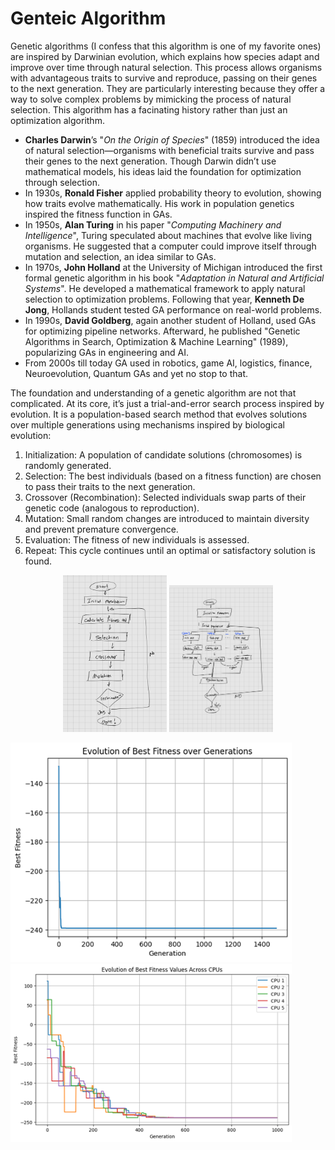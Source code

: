 # Genteic Algorithm

Genetic algorithms (I confess that this algorithm is one of my favorite ones) are inspired by Darwinian evolution, which explains how species adapt and improve over time through natural selection. This process allows organisms with advantageous traits to survive and reproduce, passing on their genes to the next generation.
They are particularly interesting because they offer a way to solve complex problems by mimicking the process of natural selection. This algorithm has a facinating history rather than just an optimization algorithm. 


- **Charles Darwin**’s "*On the Origin of Species*" (1859) introduced the idea of natural selection—organisms with beneficial traits survive and pass their genes to the next generation.
Though Darwin didn’t use mathematical models, his ideas laid the foundation for optimization through selection.
- In 1930s, **Ronald Fisher**  applied probability theory to evolution, showing how traits evolve mathematically. His work in population genetics inspired the fitness function in GAs.
- In 1950s, **Alan Turing** in his paper "*Computing Machinery and Intelligence*", Turing speculated about machines that evolve like living organisms. He suggested that a computer could improve itself through mutation and selection, an idea similar to GAs.
- In 1970s, **John Holland** at the University of Michigan introduced the first formal genetic algorithm in his book "*Adaptation in Natural and Artificial Systems*".
He developed a mathematical framework to apply natural selection to optimization problems. Following that year, **Kenneth De Jong**, Hollands student tested GA performance on real-world problems.
- In 1990s, **David Goldberg**, again another student of Holland, used GAs for optimizing pipeline networks. Afterward, he published "Genetic Algorithms in Search, Optimization & Machine Learning" (1989), popularizing GAs in engineering and AI.
- From 2000s till today GA used in robotics, game AI, logistics, finance, Neuroevolution, Quantum GAs and yet no stop to that.
 


The foundation and understanding of a genetic algorithm are not that complicated. At its core, it’s just a trial-and-error search process inspired by evolution.
It is a population-based search method that evolves solutions over multiple generations using mechanisms inspired by biological evolution:
1. Initialization: A population of candidate solutions (chromosomes) is randomly generated.
2. Selection: The best individuals (based on a fitness function) are chosen to pass their traits to the next generation.
3. Crossover (Recombination): Selected individuals swap parts of their genetic code (analogous to reproduction).
4. Mutation: Small random changes are introduced to maintain diversity and prevent premature convergence.
5. Evaluation: The fitness of new individuals is assessed.
6. Repeat: This cycle continues until an optimal or satisfactory solution is found.
   
<p align="center">
<img width="33%" src="https://github.com/TheAmirHK/Genetic_Algorithm_Parallelization/blob/main/GA.jpg">
<img width="33%" src="https://github.com/TheAmirHK/Genetic_Algorithm_Parallelization/blob/main/PGA.jpg">
</p>

<img src="https://github.com/TheAmirHK/Genetic_Algorithm_Parallelization/raw/main/GA_result.png" alt="Alt Text" width="450" height="auto"><img src="https://github.com/TheAmirHK/Genetic_Algorithm_Parallelization/raw/main/PGA_result.png" alt="Alt Text" width="450" height="auto">
